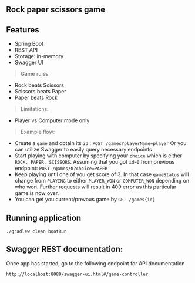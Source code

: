 ## Rock paper scissors game

## Features
* Spring Boot 
* REST API
* Storage: in-memory
* Swagger UI

> Game rules
 - Rock beats Scissors
 - Scissors beats Paper
 - Paper beats Rock
 
 > Limitations:
 - Player vs Computer mode only

 > Example flow:
 - Create a `game` and obtain its `id` :
 ```POST /games?playerName=player```   Or you can utilize Swagger to easily query necessary endpoints
 - Start playing with computer by specifying your `choice` which is either `ROCK, PAPER, SCISSORS`. Assuming that you got `id=0` from previous endpoint:
 ```POST /games/0?choice=PAPER```
 - Keep playing until one of you get score of 3. In that case `gameStatus` will change from `PLAYING` to either `PLAYER_WON` or `COMPUTER_WON` depending on who won. Further requests will result in 409 error as this particular game is now over. 
 - You can get you current/prevous game by ```GET /games{id}``` 

## Running application
```
./gradlew clean bootRun
```


## Swagger REST documentation:
Once app has started, go to the following endpoint for API documentation  
```
http://localhost:8080/swagger-ui.html#/game-controller
```
